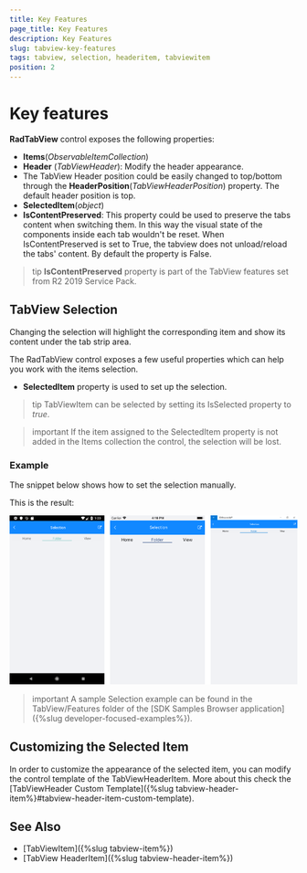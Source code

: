 ```yaml
---
title: Key Features
page_title: Key Features
description: Key Features
slug: tabview-key-features
tags: tabview, selection, headeritem, tabviewitem
position: 2
---
```


# Key features

**RadTabView** control exposes the following properties:

* **Items**(*ObservableItemCollection<TabViewItem>*)
* **Header** (*TabViewHeader*): Modify the header appearance.
* The TabView Header position could be easily changed to top/bottom through the **HeaderPosition**(*TabViewHeaderPosition*) property. The default header position is top. 
* **SelectedItem**(*object*)
* **IsContentPreserved**: This property could be used to preserve the tabs content when switching them. In this way the visual state of the components inside each tab wouldn't be reset. When IsContentPreserved is set to True, the tabview does not unload/reload the tabs' content. By default the property is False.

>tip **IsContentPreserved** property is part of the TabView features set from R2 2019 Service Pack.

## TabView Selection

Changing the selection will highlight the corresponding item and show its content under the tab strip area.

The RadTabView control exposes a few useful properties which can help you work with the items selection.

* **SelectedItem** property is used to set up the selection.

>tip TabViewItem can be selected by setting its IsSelected property to *true*.

>important If the item assigned to the SelectedItem property is not added in the Items collection the control, the selection will be lost.

### Example

The snippet below shows how to set the selection manually.

<snippet id='tabview-features-selection-csharp'/>

This is the result:

![TabView Selection](images/tabview-selection.png "TabView Selection")

>important A sample Selection example can be found in the TabView/Features folder of the [SDK Samples Browser application]({%slug developer-focused-examples%}).

## Customizing the Selected Item

In order to customize the appearance of the selected item, you can modify the control template of the TabViewHeaderItem. More about this check the [TabViewHeader Custom Template]({%slug tabview-header-item%}#tabview-header-item-custom-template).

## See Also

- [TabViewItem]({%slug tabview-item%})
- [TabView HeaderItem]({%slug tabview-header-item%})
